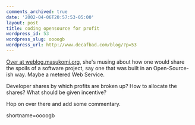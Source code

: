```yaml
---
comments_archived: true
date: '2002-04-06T20:57:53-05:00'
layout: post
title: coding opensource for profit
wordpress_id: 53
wordpress_slug: oooogb
wordpress_url: http://www.decafbad.com/blog/?p=53
---
```

<p><a href="http://weblog.masukomi.org/2002/04/06.html#a713">Over at weblog.masukomi.org</a>, she's musing about how one would share the spoils of a software project, say one that was built in an Open-Source-ish way.  Maybe a metered Web Service.</p>
<p>Developer shares by which profits are broken up?  How to allocate the shares?  What should be given incentive?</p>
<p>Hop on over there and add some commentary.</p>
<!--more-->
shortname=oooogb
